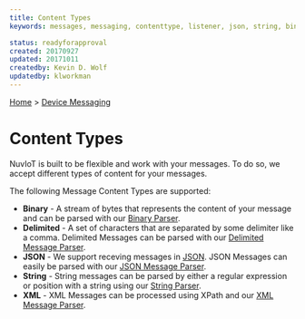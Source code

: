 ```yaml
---
title: Content Types
keywords: messages, messaging, contenttype, listener, json, string, binary, xml, delimited

status: readyforapproval
created: 20170927
updated: 20171011
createdby: Kevin D. Wolf
updatedby: klworkman
---
```

[Home](../Index.md) > [Device Messaging](Index.md)

# Content Types

NuvIoT is built to be flexible and work with your messages.  To do so, we accept different types 
of content for your messages.

The following Message Content Types are supported:

* **Binary** - A stream of bytes that represents the content of your message and can be parsed with our [Binary Parser](./Parsing/ParsingBinaryMessages.md).
* **Delimited** - A set of characters that are separated by some delimiter like a comma.  Delimited Messages can be parsed with our [Delimited Message Parser](./Parsing/ParsingDelimitedMessage.md).
* **JSON** - We support receving messages in [JSON](https://en.wikipedia.org/wiki/JSON).  JSON Messages can easily be parsed with our [JSON Message Parser](./Parsing/ParsingJsonMessage.md).
* **String** - String messages can be parsed by either a regular expression or position with a string using our [String Parser](./Parsing/ParsingStringMessage.md).
* **XML** - XML Messages can be processed using XPath and our [XML Message Parser](./Parsing/ParsingXmlMessage.md).
